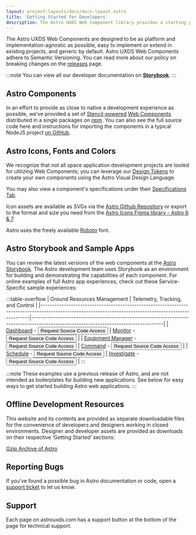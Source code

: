 ```yaml
---
layout: project:layouts/docs/docs-layout.astro
title: 'Getting Started for Developers'
description: The Astro UXDS Web Component library provides a starting point to build in-browser space app experiences and custom applications following today’s web development best practices.
---
```


The Astro UXDS Web Components are designed to be as platform and implementation-agnostic as possible, easy to implement or extend in existing projects, and generic by default. Astro UXDS Web Components adhere to Semantic Versioning. You can read more about our policy on breaking changes on the [releases](/releases/#web-component-breaking-changes) page.

:::note
You can view all our developer documentation on **[Storybook](https://astro-components.netlify.app/)**.
:::

## Astro Components

In an effort to provide as close to native a development experience as possible, we’ve provided a set of [Stencil-powered](https://stenciljs.com) [Web Components](https://developer.mozilla.org/en-US/docs/Web/Web_Components) distributed in a single packages on [npm](https://www.npmjs.com/package/@astrouxds/astro-web-components). You can also see the full source code here and instructions for importing the components in a typical NodeJS project [on GitHub](https://github.com/RocketCommunicationsInc/astro/blob/main/packages/web-components/README.md).

## Astro Icons, Fonts and Colors

We recognize that not all space application development projects are tooled for utilizing Web Components; you can leverage our [Design Tokens](/design-tokens/getting-started/) to create your own components using the Astro Visual Design Language.

You may also view a component's specifications under their [Specifications Tab](/components/button/specs/).

Icon assets are available as SVGs via the [Astro Github Repository](https://github.com/RocketCommunicationsInc/astro/tree/main/packages/web-components/src/icons) or export to the format and size you need from the [Astro Icons Figma library - Astro 6 & 7](https://www.figma.com/community/file/1022883566772542677).

Astro uses the freely available [Roboto](https://fonts.google.com/specimen/Roboto) font.

## Astro Storybook and Sample Apps

You can review the latest versions of the web components at the [Astro Storybook](https://astro-components.netlify.app/?path=/docs/astro-uxds-start-here--docs). The Astro development team uses Storybook as an environment for building and demonstrating the capabilities of each component. For online examples of full Astro app experiences, check out these Service-Specific sample experiences:

:::table-overflow
| Ground Resources Management | Telemetry, Tracking, and Control |
|-------------------------------------------------------------------------------------------------------------------------------------------------------|--------------------------------------------------------------------------------------------------------------------------------------|
| [Dashboard](/grm-service-ux-design/grm-dashboard/) - <button data-app="GRM" type="button" class="p-source-code-dialog-open">Request Source Code Access</button> | [Monitor](/ttc-service-ux-design/ttc-monitor/) - <button data-app="TT&C" type="button" class="p-source-code-dialog-open">Request Source Code Access</button> |
| [Equipment Manager](/grm-service-ux-design/grm-equipment-manager/) - <button data-app="GRM" type="button" class="p-source-code-dialog-open">Request Source Code Access</button> | [Command](/ttc-service-ux-design/ttc-command/) - <button data-app="TT&C" type="button" class="p-source-code-dialog-open">Request Source Code Access</button> |
| [Schedule](/grm-service-ux-design/grm-schedule/) - <button data-app="GRM" type="button" class="p-source-code-dialog-open">Request Source Code Access</button> | [Investigate](/ttc-service-ux-design/ttc-investigate/) - <button data-app="TT&C" type="button" class="p-source-code-dialog-open">Request Source Code Access</button> |
:::

:::note
These examples use a previous release of Astro, and are not intended as boilerplates for building new applications. See below for easy ways to get started building Astro web applications.
:::

## Offline Development Resources

This website and its contents are provided as separate downloadable files for the convenience of developers and designers working in closed environments. Designer and developer assets are provided as downloads on their respective ‘Getting Started’ sections:

[Gzip Archive of Astro](https://github.com/RocketCommunicationsInc/astro/releases)

## Reporting Bugs

If you’ve found a possible bug in Astro documentation or code, open a [support ticket](https://github.com/RocketCommunicationsInc/astro/issues) to let us know.

## Support

Each page on astrouxds.com has a support button at the bottom of the page for technical support.

